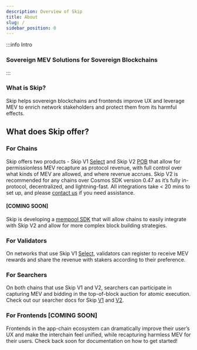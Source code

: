 ```yaml
---
description: Overview of Skip
title: About
slug: /
sidebar_position: 0
---
```


:::info Intro

### Sovereign MEV Solutions for Sovereign Blockchains

:::

### What is Skip?

Skip helps sovereign blockchains and frontends improve UX and leverage MEV to enrich network stakeholders and protect them from its harmful effects.

## What does Skip offer?

### For Chains

Skip offers two products - Skip V1 [Select](select/intro) and Skip V2 [POB](pob/overview) that allow for permissionless MEV recapture as protocol revenue, with full control over what kinds of MEV are allowed, and where revenue accrues.
Skip V2 is recommended for any chains over Cosmos SDK version 0.47 as it’s fully in-protocol, decentralized, and lightning-fast.
All integrations take < 20 mins to set up, and please [contact us](https://skip.money/contact) if you need assistance.

#### [COMING SOON]

Skip is developing a [mempool SDK](pob/mempool-sdk) that will allow chains to easily integrate with Skip V2 and allow for more complex block building strategies.

### For Validators

On networks that use Skip V1 [Select](select/chain-configuration), validators can register to receive MEV rewards and share the revenue with stakers according to their preference.

### For Searchers

On both chains that use Skip V1 and V2, searchers can participate in capturing MEV and bidding in the top-of-block auction for atomic execution. Check out our searcher docs for Skip [V1](select/searcher) and [V2](pob/searcher-docs).

### For Frontends [COMING SOON]

Frontends in the app-chain ecosystem can dramatically improve their user’s UX and make the interchain feel unified, while recapturing harmless MEV for their users. Check back soon for documentation on how to get started!
